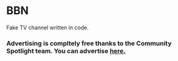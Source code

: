 # BBN
Fake TV channel written in code.
### Advertising is compltely free thanks to the Community Spotlight team. You can advertise [here.](https://community-spotlight.github.io/uploader-site/)
